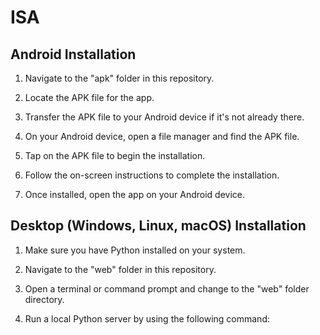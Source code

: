 # ISA



## Android Installation

1. Navigate to the "apk" folder in this repository.

2. Locate the APK file for the app.

3. Transfer the APK file to your Android device if it's not already there.

4. On your Android device, open a file manager and find the APK file.

5. Tap on the APK file to begin the installation.

6. Follow the on-screen instructions to complete the installation.

7. Once installed, open the app on your Android device.

## Desktop (Windows, Linux, macOS) Installation

1. Make sure you have Python installed on your system.

2. Navigate to the "web" folder in this repository.

3. Open a terminal or command prompt and change to the "web" folder directory.

4. Run a local Python server by using the following command:

